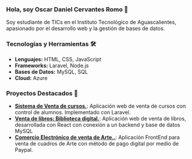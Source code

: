 ### Hola, soy Oscar Daniel Cervantes Romo 👋
Soy estudiante de TICs en el Instituto Tecnológico de Aguascalientes, apasionado por el desarrollo web y la gestión de bases de datos.


### Tecnologías y Herramientas 🛠
- **Lenguajes:** HTML, CSS, JavaScript
- **Frameworks:** Laravel, Node.js
- **Bases de Datos:** MySQL, SQL
- **Cloud:** Azure


### Proyectos Destacados 💼
- **[Sistema de Venta de cursos.](https://github.com/DanielC0500/prograweb)**: Aplicación web de venta de cursos con control de alumnos. Implementado con Laravel.
- **[Venta de libros: Biblioteca digital.](https://github.com/DanielC0500/Proyecto_biblioteca)**: Aplicación web de venta de libros, desarrollada con React con conexión a un backend y base de datos MySQL
- **[Comercio Electrónico de venta de Arte..](https://github.com/marrrx/TodoArteOnline)**: Aplicación FrontEnd para venta de cuadros de Arte con método de pago digital por medio de Paypal.
<!--
**DanielC0500/DanielC0500** is a ✨ _special_ ✨ repository because its `README.md` (this file) appears on your GitHub profile.

Here are some ideas to get you started:

- 🔭 I’m currently working on ...
- 🌱 I’m currently learning ...
- 👯 I’m looking to collaborate on ...
- 🤔 I’m looking for help with ...
- 💬 Ask me about ...
- 📫 How to reach me: ...
- 😄 Pronouns: ...
- ⚡ Fun fact: ...
-->
